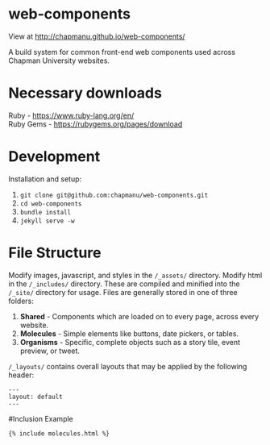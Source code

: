 # web-components

View at http://chapmanu.github.io/web-components/

A build system for common front-end web components used across Chapman University websites.

# Necessary downloads

Ruby - https://www.ruby-lang.org/en/  
Ruby Gems - https://rubygems.org/pages/download

# Development

Installation and setup:

1. 	`git clone git@github.com:chapmanu/web-components.git`
2. 	`cd web-components`
3. 	`bundle install`
4. 	`jekyll serve -w`

# File Structure

Modify images, javascript, and styles in the `/_assets/` directory. Modify html in the `/_includes/` directory. These are compiled and minified into the `/_site/` directory for usage. Files are generally stored in one of three folders:

1. **Shared** - Components which are loaded on to every page, across every website. 
2. **Molecules** - Simple elements like buttons, date pickers, or tables.
3. **Organisms** - Specific, complete objects such as a story tile, event preview, or tweet.

`/_layouts/` contains overall layouts that may be applied by the following header:
```
---
layout: default
---
```

#Inclusion Example

`{% include molecules.html %}`



